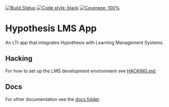 [![Build Status](https://travis-ci.org/hypothesis/lms.svg?branch=main)](https://travis-ci.org/hypothesis/lms)
[![Code style: black](https://img.shields.io/badge/code%20style-black-000000.svg)](https://github.com/ambv/black)
[![Coverage: 100%](https://img.shields.io/badge/Coverage-100%25-brightgreen)](https://github.com/hypothesis/lms/blob/main/.coveragerc#L18)

# Hypothesis LMS App

An LTI app that integrates Hypothesis with Learning Management Systems.

Hacking
-------

For how to set up the LMS development environment see
[HACKING.md](https://github.com/hypothesis/lms/blob/main/HACKING.md).

Docs
----

For other documentation see the [docs folder](https://github.com/hypothesis/lms/tree/main/docs).
